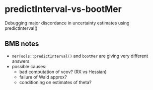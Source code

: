 # predictInterval-vs-bootMer

Debugging major discordance in uncertainty estimates using predictInterval()

## BMB notes

* `merTools::predictInterval()` and `bootMer` are giving very different answers
* possible causes:
    * bad computation of vcov? (RX vs Hessian)
	* failure of Wald approx?
	* conditioning on estimates of theta?
	
